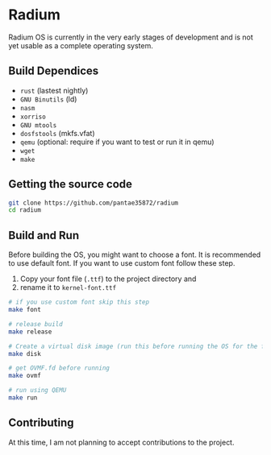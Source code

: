 # Radium

Radium OS is currently in the very early stages of development and is not yet usable as a complete operating system.

## Build Dependices
* ```rust``` (lastest nightly)
* ```GNU Binutils``` (ld)
* ```nasm``` 
* ```xorriso```
* ```GNU mtools```
* ```dosfstools``` (mkfs.vfat)
* ```qemu``` (optional: require if you want to test or run it in qemu)
* ```wget```
* ```make```
## Getting the source code
```bash
git clone https://github.com/pantae35872/radium
cd radium
```
## Build and Run
Before building the OS, you might want to choose a font. It is recommended to use default font.
If you want to use custom font follow these step. 
1. Copy your font file (`.ttf`) to the project directory and 
2. rename it to ```kernel-font.ttf```
```bash
# if you use custom font skip this step 
make font

# release build
make release

# Create a virtual disk image (run this before running the OS for the first time)
make disk

# get OVMF.fd before running
make ovmf

# run using QEMU
make run
```
## Contributing
At this time, I am not planning to accept contributions to the project.

